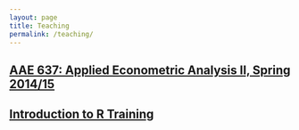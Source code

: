 ```yaml
---
layout: page
title: Teaching
permalink: /teaching/
---
```


## [AAE 637: Applied Econometric Analysis II, Spring 2014/15](/teaching/aae637)

## [Introduction to R Training](/teaching/r-intro)
